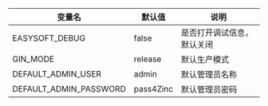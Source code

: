 <!-- 这里写应用的【环境变量信息】 -->
| 变量名           | 默认值        | 说明                             |
| ---------------- | ------------- | -------------------------------- |
| EASYSOFT_DEBUG   | false         | 是否打开调试信息，默认关闭       |
| GIN_MODE   | release         | 默认生产模式       |
| DEFAULT_ADMIN_USER| admin        | 默认管理员名称             |
| DEFAULT_ADMIN_PASSWORD | pass4Zinc | 默认管理员密码 |
